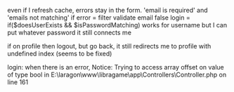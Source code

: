 even if I refresh cache, errors stay in the form.
'email is required' and 'emails not matching' if error = filter validate email false
login =
if($doesUserExists && $isPasswordMatching) 
works for username but I can put whatever password it still connects me

if on profile then logout, but go back, it still redirects me to profile with undefined index (seems to be fixed)

login:
when there is an error, Notice: Trying to access array offset on value of type bool in E:\laragon\www\libragame\app\Controllers\Controller.php on line 161